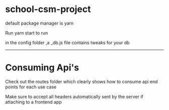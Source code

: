 # school-csm-project
<p>default package manager is yarn</p>
<p> Run yarn start to run</p>
<p> in the config folder ,a  _db.js file contains tweaks for your db</p>
<hr/>
<h1>Consuming Api's</h1>
<p>Check out the routes folder which clearly shows how to consume api end points for each use case</p>
<p>Make sure to accept all headers automatically sent by the server if attaching to a frontend app</p> 
